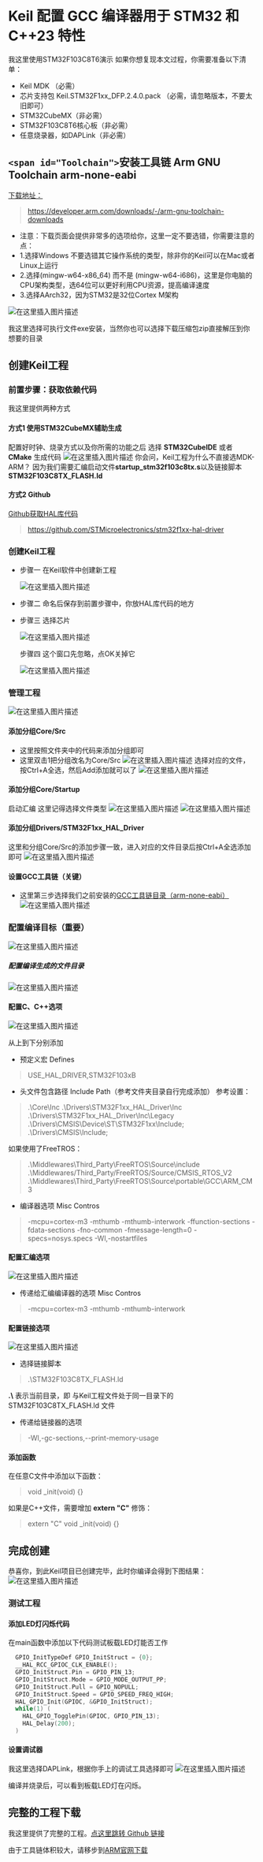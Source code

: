 # Keil 配置 GCC 编译器用于 STM32 和 C++23 特性

我这里使用STM32F103C8T6演示
如果你想复现本文过程，你需要准备以下清单：

* Keil MDK （必需）
* 芯片支持包 Keil.STM32F1xx_DFP.2.4.0.pack （必需，请忽略版本，不要太旧即可）
* STM32CubeMX（非必需）
* STM32F103C8T6核心板（非必需）
* 任意烧录器，如DAPLink（非必需）

## `<span id="Toolchain">`安装工具链 Arm GNU Toolchain arm-none-eabi 

[下载地址：](https://developer.arm.com/downloads/-/arm-gnu-toolchain-downloads)

> https://developer.arm.com/downloads/-/arm-gnu-toolchain-downloads

* 注意：下载页面会提供非常多的选项给你，这里一定不要选错，你需要注意的点：
* 1.选择Windows 不要选错其它操作系统的类型，除非你的Keil可以在Mac或者Linux上运行
* 2.选择(mingw-w64-x86_64) 而不是 (mingw-w64-i686)，这里是你电脑的CPU架构类型，选64位可以更好利用CPU资源，提高编译速度
* 3.选择AArch32，因为STM32是32位Cortex M架构

![在这里插入图片描述](https://i-blog.csdnimg.cn/direct/d7a7bd14981c49f1943373033df20ade.png)

我这里选择可执行文件exe安装，当然你也可以选择下载压缩包zip直接解压到你想要的目录

## 创建Keil工程

### 前置步骤：获取依赖代码

我这里提供两种方式

#### 方式1 使用STM32CubeMX辅助生成

配置好时钟、烧录方式以及你所需的功能之后
选择 **STM32CubeIDE** 或者 **CMake** 生成代码
![在这里插入图片描述](https://i-blog.csdnimg.cn/direct/8481dc366bae438db6102b92668b23bd.png)
你会问，Keil工程为什么不直接选MDK-ARM？
因为我们需要汇编启动文件**startup_stm32f103c8tx.s**以及链接脚本**STM32F103C8TX_FLASH.ld**

#### 方式2 Github

[Github获取HAL库代码](https://github.com/STMicroelectronics/stm32f1xx-hal-driver)

> https://github.com/STMicroelectronics/stm32f1xx-hal-driver

### 创建Keil工程

* 步骤一 在Keil软件中创建新工程

  ![在这里插入图片描述](https://i-blog.csdnimg.cn/direct/5bffe7f22acf4adb9bcf23f02b8ba713.png)

* 步骤二 命名后保存到前置步骤中，你放HAL库代码的地方
* 步骤三 选择芯片

  ![在这里插入图片描述](https://i-blog.csdnimg.cn/direct/fe5376e94915450b8ee1c4d0cd33516e.png)

  步骤四 这个窗口先忽略，点OK关掉它

  ![在这里插入图片描述](https://i-blog.csdnimg.cn/direct/2367eb7fd9dd4625804906e100b0889f.png)

### 管理工程

![在这里插入图片描述](https://i-blog.csdnimg.cn/direct/3f199b813bd94081801fa2064fc119a1.png)

#### 添加分组Core/Src

* 这里按照文件夹中的代码来添加分组即可
* 这里双击1把分组改名为Core/Src
  ![在这里插入图片描述](https://i-blog.csdnimg.cn/direct/31d9f8a6d8de476f966e129a6f1c28a0.png)
  选择对应的文件，按Ctrl+A全选，然后Add添加就可以了
  ![在这里插入图片描述](https://i-blog.csdnimg.cn/direct/c7b72b8b6b4b49d683693f98b0b905c8.png)

#### 添加分组Core/Startup

启动汇编
这里记得选择文件类型
![在这里插入图片描述](https://i-blog.csdnimg.cn/direct/560c0bb31861425ba415b07c151ebad5.png)
![在这里插入图片描述](https://i-blog.csdnimg.cn/direct/d2bdc7a2e65c42799483fab24147116d.png)

#### 添加分组Drivers/STM32F1xx_HAL_Driver

这里和分组Core/Src的添加步骤一致，进入对应的文件目录后按Ctrl+A全选添加即可
![在这里插入图片描述](https://i-blog.csdnimg.cn/direct/430491628f3940b08a0f0963d2992606.png)

#### 设置GCC工具链（关键）

* 这里第三步选择我们之前安装的[GCC工具链目录（arm-none-eabi）](#Toolchain)
  ![在这里插入图片描述](https://i-blog.csdnimg.cn/direct/283c34288d124170af5cf2d190e26740.png)

### 配置编译目标（重要）

![在这里插入图片描述](https://i-blog.csdnimg.cn/direct/ae65169aef9948b4a458c5443297b8b4.png)

##### 配置编译生成的文件目录

![在这里插入图片描述](https://i-blog.csdnimg.cn/direct/5c731bd8b4f74750a30fac52536fdebf.png)

#### 配置C、C++选项

![在这里插入图片描述](https://i-blog.csdnimg.cn/direct/3dc66e0dce6c481b9915e7840ce247b3.png)

从上到下分别添加

* 预定义宏 Defines

> USE_HAL_DRIVER,STM32F103xB

* 头文件包含路径 Include Path（参考文件夹目录自行完成添加）
  参考设置：

> .\Core\Inc
> .\Drivers\STM32F1xx_HAL_Driver\Inc
> .\Drivers\STM32F1xx_HAL_Driver\Inc\Legacy
> .\Drivers\CMSIS\Device\ST\STM32F1xx\Include;
> .\Drivers\CMSIS\Include;

如果使用了FreeTROS：

> .\Middlewares\Third_Party\FreeRTOS\Source\include
> .\Middlewares/Third_Party/FreeRTOS/Source/CMSIS_RTOS_V2
> .\Middlewares\Third_Party\FreeRTOS\Source\portable\GCC\ARM_CM3

* 编译器选项 Misc Contros

> -mcpu=cortex-m3 -mthumb -mthumb-interwork -ffunction-sections -fdata-sections -fno-common -fmessage-length=0 -specs=nosys.specs -Wl,-nostartfiles

#### 配置汇编选项

![在这里插入图片描述](https://i-blog.csdnimg.cn/direct/5ce68b898b30423fb8afcd1a9c37e709.png)

* 传递给汇编编译器的选项 Misc Contros

> -mcpu=cortex-m3 -mthumb -mthumb-interwork

#### 配置链接选项

![在这里插入图片描述](https://i-blog.csdnimg.cn/direct/e64ce669e5b14efebcbda4e6ba08bc31.png)

* 选择链接脚本

> .\STM32F103C8TX_FLASH.ld

**.\\** 表示当前目录，即 与Keil工程文件处于同一目录下的 STM32F103C8TX_FLASH.ld 文件

* 传递给链接器的选项

> -Wl,-gc-sections,--print-memory-usage

#### 添加函数

在任意C文件中添加以下函数：

> void _init(void) {}

如果是C++文件，需要增加 **extern "C"**  修饰：

> extern "C" void _init(void) {}

## 完成创建

恭喜你，到此Keil项目已创建完毕，此时你编译会得到下图结果：
![在这里插入图片描述](https://i-blog.csdnimg.cn/direct/16dac0553e734c31abd22708345ea309.png)

### 测试工程

#### 添加LED灯闪烁代码

在main函数中添加以下代码测试板载LED灯能否工作

```C
  GPIO_InitTypeDef GPIO_InitStruct = {0};
  __HAL_RCC_GPIOC_CLK_ENABLE();
  GPIO_InitStruct.Pin = GPIO_PIN_13;
  GPIO_InitStruct.Mode = GPIO_MODE_OUTPUT_PP;
  GPIO_InitStruct.Pull = GPIO_NOPULL;
  GPIO_InitStruct.Speed = GPIO_SPEED_FREQ_HIGH;
  HAL_GPIO_Init(GPIOC, &GPIO_InitStruct);
  while(1) (
    HAL_GPIO_TogglePin(GPIOC, GPIO_PIN_13);
    HAL_Delay(200);
  )
```

#### 设置调试器

我这里选择DAPLink，根据你手上的调试工具选择即可
![在这里插入图片描述](https://i-blog.csdnimg.cn/direct/7e13b14489d34aeaaeaa1d2ab87d85af.png)

编译并烧录后，可以看到板载LED灯在闪烁。

## 完整的工程下载

我这里提供了完整的工程。[点这里跳转 Github 链接](https://github.com/Little-Red-Cap/Keil-uses-GCC-for-STM32)

由于工具链体积较大，请移步到[ARM官网下载](https://developer.arm.com/downloads/-/arm-gnu-toolchain-downloads)

